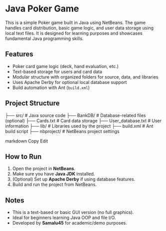 # Java Poker Game

This is a simple Poker game built in Java using NetBeans. The game handles card distribution, basic game logic, and user data storage using local text files. It is designed for learning purposes and showcases fundamental Java programming skills.

## Features

- Poker card game logic (deck, hand evaluation, etc.)
- Text-based storage for users and card data
- Modular structure with organized folders for source, data, and libraries
- Uses Apache Derby for optional local database support
- Build automation with Ant (`build.xml`)

## Project Structure

├── src/ # Java source code
├── BankDB/ # Database-related files (optional)
├── Cards.txt # Card data storage
├── User_database.txt # User information
├── lib/ # Libraries used by the project
├── build.xml # Ant build script
├── nbproject/ # NetBeans project settings

markdown
Copy
Edit

## How to Run

1. Open the project in **NetBeans**.
2. Make sure you have **Java JDK** installed.
3. (Optional) Set up **Apache Derby** if using database features.
4. Build and run the project from NetBeans.

## Notes

- This is a text-based or basic GUI version (no full graphics).
- Ideal for beginners learning Java OOP and file I/O.
- Developed by **Samalu45** for academic/demo purposes.
